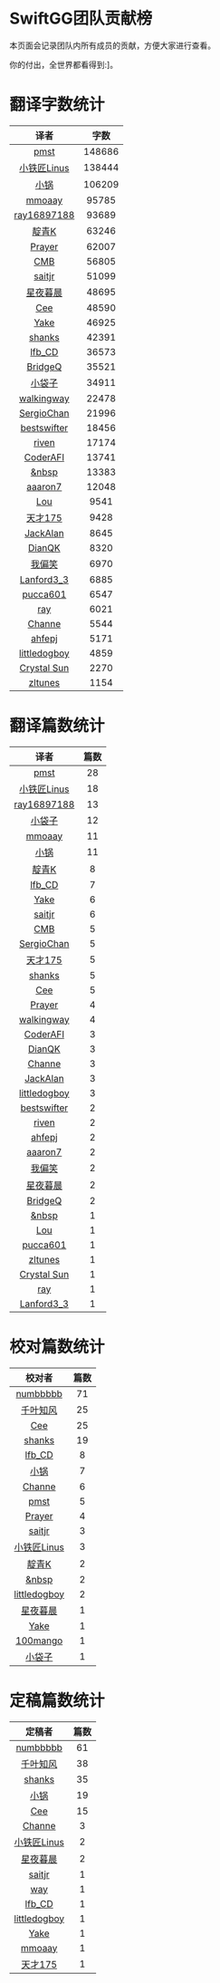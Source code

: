 
# SwiftGG团队贡献榜

本页面会记录团队内所有成员的贡献，方便大家进行查看。

你的付出，全世界都看得到:]。

# 翻译字数统计

| 译者 | 字数 |
| :------------: | :------------: |
| [pmst](http://www.jianshu.com/users/596f2ba91ce9/latest_articles) | 148686 |
| [小铁匠Linus](http://linusling.com) | 138444 |
| [小锅](http://www.swiftyper.com) | 106209 |
| [mmoaay](http://mmoaay.photo/) | 95785 |
| [ray16897188](http://www.jianshu.com/users/97c49dfd1f9f/latest_articles) | 93689 |
| [靛青K](http://blog.dianqk.org/) | 63246 |
| [Prayer](http://www.futantan.com) | 62007 |
| [CMB](https://github.com/chenmingbiao) | 56805 |
| [saitjr](http://www.saitjr.com) | 51099 |
| [星夜暮晨](http://www.jianshu.com/users/ef1058d2d851) | 48695 |
| [Cee](https://github.com/Cee) | 48590 |
| [Yake](http://blog.csdn.net/yake_099) | 46925 |
| [shanks](http://codebuild.me/) | 42391 |
| [lfb_CD](http://weibo.com/lfbWb) | 36573 |
| [BridgeQ](http://wxgbridgeq.github.io/) | 35521 |
| [小袋子](http://daizi.me) | 34911 |
| [walkingway](http://chengway.in/) | 22478 |
| [SergioChan](https://github.com/SergioChan) | 21996 |
| [bestswifter](http://bestswifter.com) | 18456 |
| [riven](http://weibo.com/riven0951) | 17174 |
| [CoderAFI](http://coderafi.github.io/) | 13741 |
| [&nbsp](https://github.com/initiOSJava) | 13383 |
| [aaaron7](http://www.jianshu.com/users/9efd08855d3a/) | 12048 |
| [Lou](undefined) | 9541 |
| [天才175](http://weibo.com/u/2916092907) | 9428 |
| [JackAlan](http://ijack.pw/) | 8645 |
| [DianQK](undefined) | 8320 |
| [我偏笑](http://blog.csdn.net/nsnirvana) | 6970 |
| [Lanford3_3](http://lanfordcai.github.io) | 6885 |
| [pucca601](http://weibo.com/601pucca) | 6547 |
| [ray](undefined) | 6021 |
| [Channe](undefined) | 5544 |
| [ahfepj](undefined) | 5171 |
| [littledogboy](undefined) | 4859 |
| [Crystal Sun](http://www.jianshu.com/users/7a2d2cc38444/latest_articles) | 2270 |
| [zltunes](http://zltunes.com) | 1154 |


# 翻译篇数统计

| 译者 | 篇数 |
| :------------: | :------------: |
| [pmst](http://www.jianshu.com/users/596f2ba91ce9/latest_articles) | 28 |
| [小铁匠Linus](http://linusling.com) | 18 |
| [ray16897188](http://www.jianshu.com/users/97c49dfd1f9f/latest_articles) | 13 |
| [小袋子](http://daizi.me) | 12 |
| [mmoaay](http://mmoaay.photo/) | 11 |
| [小锅](http://www.swiftyper.com) | 11 |
| [靛青K](http://blog.dianqk.org/) | 8 |
| [lfb_CD](http://weibo.com/lfbWb) | 7 |
| [Yake](http://blog.csdn.net/yake_099) | 6 |
| [saitjr](http://www.saitjr.com) | 6 |
| [CMB](https://github.com/chenmingbiao) | 5 |
| [SergioChan](https://github.com/SergioChan) | 5 |
| [天才175](http://weibo.com/u/2916092907) | 5 |
| [shanks](http://codebuild.me/) | 5 |
| [Cee](https://github.com/Cee) | 5 |
| [Prayer](http://www.futantan.com) | 4 |
| [walkingway](http://chengway.in/) | 4 |
| [CoderAFI](http://coderafi.github.io/) | 3 |
| [DianQK](undefined) | 3 |
| [Channe](undefined) | 3 |
| [JackAlan](http://ijack.pw/) | 3 |
| [littledogboy](undefined) | 3 |
| [bestswifter](http://bestswifter.com) | 2 |
| [riven](http://weibo.com/riven0951) | 2 |
| [ahfepj](undefined) | 2 |
| [aaaron7](http://www.jianshu.com/users/9efd08855d3a/) | 2 |
| [我偏笑](http://blog.csdn.net/nsnirvana) | 2 |
| [星夜暮晨](http://www.jianshu.com/users/ef1058d2d851) | 2 |
| [BridgeQ](http://wxgbridgeq.github.io/) | 2 |
| [&nbsp](https://github.com/initiOSJava) | 1 |
| [Lou](undefined) | 1 |
| [pucca601](http://weibo.com/601pucca) | 1 |
| [zltunes](http://zltunes.com) | 1 |
| [Crystal Sun](http://www.jianshu.com/users/7a2d2cc38444/latest_articles) | 1 |
| [ray](undefined) | 1 |
| [Lanford3_3](http://lanfordcai.github.io) | 1 |


# 校对篇数统计

| 校对者 | 篇数 |
| :------------: | :------------: |
| [numbbbbb](http://numbbbbb.com/) | 71 |
| [千叶知风](http://weibo.com/xiaoxxiao) | 25 |
| [Cee](https://github.com/Cee) | 25 |
| [shanks](http://codebuild.me/) | 19 |
| [lfb_CD](http://weibo.com/lfbWb) | 8 |
| [小锅](http://www.swiftyper.com) | 7 |
| [Channe](undefined) | 6 |
| [pmst](http://www.jianshu.com/users/596f2ba91ce9/latest_articles) | 5 |
| [Prayer](http://www.futantan.com) | 4 |
| [saitjr](http://www.saitjr.com) | 3 |
| [小铁匠Linus](http://linusling.com) | 3 |
| [靛青K](http://blog.dianqk.org/) | 2 |
| [&nbsp](https://github.com/initiOSJava) | 2 |
| [littledogboy](undefined) | 2 |
| [星夜暮晨](http://www.jianshu.com/users/ef1058d2d851) | 1 |
| [Yake](http://blog.csdn.net/yake_099) | 1 |
| [100mango](undefined) | 1 |
| [小袋子](http://daizi.me) | 1 |


# 定稿篇数统计

| 定稿者 | 篇数 |
| :------------: | :------------: |
| [numbbbbb](http://numbbbbb.com/) | 61 |
| [千叶知风](http://weibo.com/xiaoxxiao) | 38 |
| [shanks](http://codebuild.me/) | 35 |
| [小锅](http://www.swiftyper.com) | 19 |
| [Cee](https://github.com/Cee) | 15 |
| [Channe](undefined) | 3 |
| [小铁匠Linus](http://linusling.com) | 2 |
| [星夜暮晨](http://www.jianshu.com/users/ef1058d2d851) | 2 |
| [saitjr](http://www.saitjr.com) | 1 |
| [way](undefined) | 1 |
| [lfb_CD](http://weibo.com/lfbWb) | 1 |
| [littledogboy](undefined) | 1 |
| [Yake](http://blog.csdn.net/yake_099) | 1 |
| [mmoaay](http://mmoaay.photo/) | 1 |
| [天才175](http://weibo.com/u/2916092907) | 1 |